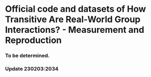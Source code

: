 # Official code and datasets of How Transitive Are Real-World Group Interactions? - Measurement and Reproduction

### To be determined.
### Update 230203:2034
